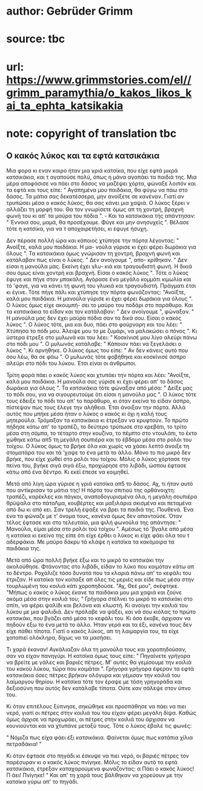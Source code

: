 # author: Gebrüder Grimm
# source: tbc
# url: https://www.grimmstories.com/el//grimm_paramythia/o_kakos_likos_kai_ta_ephta_katsikakia
# note: copyright of translation tbc

## Ο κακός λύκος και τα εφτά κατσικάκια 

Μια φορα κι εναν καιρο ήταν μια γριά κατσίκα, που είχε εφτά μικρά
κατσικάκια, και τ αγαπούσε πολύ, όπως η μάνα αγαπάει τα παιδιά της. Μια
μέρα αποφάσισε να πάει στο δάσος να μαζέψει χόρτα, φώναξε λοιπόν και τα
εφτά και τους είπε: " Αγαπημένα μου παιδάκια, θα φύγω να πάω στο δάσος.
Τα μάτια σας δεκατέσσερα, μην ανοίξετε σε κανέναν. Γιατί αν τρυπώσει
μέσα ο κακός λύκος, θα σας κάνει μια χαψιά. Ο λύκος ξέρει ν αλλάζει τη
μορφή του. Θα τον γνωρίσετε όμως απ τη χοντρή, βραχνή φωνή του κι απ'
τα μαύρα του πόδια ". - Και τα κατσικάκια τής απάντησαν: " Έννοια σου,
μαμά, θα προσέχουμε. Φύγε και μην ανησυχείς ". Βέλασε τότε η κατσίκα,
για να τ αποχαιρετήσει, κι έφυγε ήσυχη.

Δεν πέρασε πολλή ώρα και κάποιος χτύπησε την πόρτα λέγοντας: " Ανοίξτε,
καλά μου παιδάκια. Η μα- νούλα γύρισε κι έχει φέρει δωράκια για όλους
". Τα κατσικάκια όμως γνώρισαν τη χοντρή, βραχνή φωνή και κατάλαβαν πως
είναι ο λύκος. " Δεν ανοίγουμε ", απο- κρίθηκαν. " Δεν είσαι η
μανούλα μας. Εκείνη έχει γλυ- κιά και τραγουδιστή φωνή. Η δικιά σου όμως
είναι χοντρή και βραχνή. Είσαι ο κακός λύκος ". Τότε ο λύκος έφυγε και
πήγε στον μπακάλη. Αγόρασε ένα μεγάλο κομμάτι κιμωλία και τό 'φαγε, για
να κάνει τη φωνή του γλυκιά και τραγουδιστή. Πράγματι έτσι κι έγινε.
Τότε πήγε πάλι και χτύπησε την πόρτα φωνάζοντας: "Ανοίξτε, καλά μου
παιδάκια. Η μανούλα γύρισε κι έχει φέρει δωράκια για όλους ". Ο λύκος
όμως είχε ακουμπή- σει το μαύρο του ποδάρι στο παράθυρο. Και τα
κατσικάκια το είδαν και τον κατάλαβαν: " Δεν ανοίγουμε ", φώναξαν. "
Η μανούλα μας δεν έχει μαύρα πόδια σαν τα δικά σου. Είσαι ο κακός λύκος
". Ο λύκος τότε, μια και δυο, πάει στο φούρναρη και του λέει: "
Χτύπησα το πόδι μου. Άλειψε μου το με ζυμάρι, να μαλακώσει ο πόνος ".
Κι ύστερα έτρεξε στο μυλωνά και του λέει: " Κοσκίνισέ μου λίγο αλεύρι
πάνω στο πόδι μου ". Ο μυλωνάς κατάλαβε: " Κάποιον πάει να ξεγελάσει ο
λύκος ". Κι αρνήθηκε. Ο λύκος όμως του είπε: " Αν δεν κάνεις αυτό που
σου λέω, θα σε φάω ". Ο μυλωνάς τότε φοβήθηκε και κοσκίνισέ άσπρο
αλεύρι στο πόδι του λύκου. Έτσι είναι οι άνθρωποι.

Τρίτη φορά πάει ο κακός λύκος και χτυπάει την πόρτα και λέει: "Ανοίξτε,
καλά μου παιδάκια. Η μανούλα σας γύρισε κι έχει φέρει απ' το δάσος
δωράκια για όλους ". Τα κατσικάκια τότε φώναξαν από μέσα: " Δείξε μας
το πόδι σου, για να σιγουρευτούμε ότι είσαι η μανούλα μας ". Ο λύκος
τότε τους έδειξε το πόδι του απ' το παράθυρο, κι όταν εκείνα το είδαν
άσπρο, πίστεψαν πως τους έλεγε την αλήθεια. Έτσι άνοιξαν την πόρτα. Αλλά
αυτός που μπήκε μέσα ήταν ο λύκος ο κακός κι όχι η καλή τους μητερούλα.
Τρόμαξαν τα κατσικάκια κι έτρεξαν να κρυφτούν. Το πρώτο πήδησε κάτω απ'
το τραπέζι, το δεύτερο τρύπωσε στο κρεβάτι, το τρίτο μέσα στη σόμπα, το
τέταρτο στην κουζίνα, το πέμπτο στο ντουλάπι, το έκτο χώθηκε κάτω απ5 τη
μεγάλη σουπιέρα και το έβδομο μέσα στο ρολόι του τοίχου. Ο λύκος όμως τα
βρήκε όλα και χωρίς να χάσει λεπτό άνοιξε τη στοματάρα του και τά 'χαψε
το ένα μετά το άλλο. Μόνο το πιο μικρό δεν βρήκε, που είχε χωθεί στο
ρολόι του τοίχου. Μόλις ο λύκος χόρτασε την πείνα του, βγήκε σιγά σιγά
έξω, προχώρησε στο λιβάδι, ώσπου έφτασε κάτω από ένα δέντρο. Κι εκεί
έπεσε να κοιμηθεί.

Μετά από λίγη ώρα γύρισε η γριά κατσίκα απ5 το δάσος. Αχ, τι ήταν αυτό
που αντίκρισαν τα μάτια της! Η πόρτα του σπιτιού της ορθάνοιχτη:
τραπέζι, καρέκλες και πάγκοι, αναποδογυρισμένα όλα, η μεγάλη σουπιέρα
θρύψαλα στο πάτοΛμα, κουβέρτες και μαξιλάρια σκισμένα και πεταμένα από
δω κι από κει. Σαν τρελή έψαξε να βρει τα παιδιά της. Πουθενά. Ένα ένα
τα φώναζε με τ' όνομα τους, κανένα όμως δεν απαντούσε. Όταν τέλος
έφτασε και στο τελευταίο, μια ψιλή φωνούλα της απάντησε: " Μανούλα,
είμαι μέσα στο ρολόι τού τοίχου ". Αμέσως τό 'βγαλε από μέσα η κατσίκα
κι εκείνο της είπε ότι είχε έρθει ο λύκος κι είχε φάει όλα του τ
αδερφάκια. Με μαύρο δάκρυ τά κλάψε η κατσίκα τα κακόμοιρα τα παιδάκια
της.

Μετά από ώρα πολλή βγήκε έξω και το μικρό το κατσικάκι την ακολούθησε.
Φτάνοντας στο λιβάδι, είδαν το λύκο που κοιμόταν κάτω απ το δέντρο.
Ροχάλιζε τόσο δυνατά που τα κλαριά πάνω απ' το κεφάλι του έτριζαν. Η
κατσίκα τον κοίταξε απ όλες τις μεριές και είδε πως μέσα στην τουρλωμένη
του κοιλιά κάτι χοροπηδούσε. "Αχ, Θεέ μου", σκέφτηκε. "Μήπως ο κακός
ο λύκος έκανε τα παιδάκια μου μια χαψιά και ζούνε ακόμα μέσα στην κοιλιά
του; " Γρήγορα στέλνει το μικρό το κατσικάκι στο σπίτι, να φέρει ψαλίδι
και βελόνα και κλωστή. Κι ανοίγει την κοιλιά του λύκου με μια ψαλιδιά.
Δεν πρόλαβε να ψάξει, και νά σου κιόλας το πρώτο κατσικάκι, που βγάζει
από μέσα το κεφάλι του. Κι όσο έκοβε, άρχισαν να πηδούν έξω το ένα μετά
το άλλο. Ήταν γερά και τα έξι, κανένα τους δεν είχε πάθει τίποτα. Γιατί
ο κακός λύκος, απ τη λαιμαργία του, τα είχε χαταπιεί ολόκληρα, δίχως να
τα μασήσει.

Τι χαρά έκαναν! Αγκάλιαζαν όλα τη μανούλα τους και χοροπηδούσαν, σαν να
είχαν πανηγύρι. Η κατσίκα όμως τους είπε: " Πηγαίνετε γρήγορα να βρείτε
με γάλες και βαριές πέτρες. Μ' αυτές θα γεμίσουμε την κοιλιά του κακού
λύκου, τώρα που κοιμάται ". Γρήγορα γρήγορα έφεραν τα εφτά κατσικάκια
όσες πέτρες βρήκαν ολόγυρα και γέμισαν την κοιλιά του λαίμαργου θηρίου.
Η κατσίκα τότε τον έραψε με τόση γρηγοράδα και δεξιοσύνη που αυτός δεν
κατάλαβε τίποτα. Ούτε καν σάλεψε στον ύπνο του.

Κι όταν επιτέλους ξύπνησε, σηκώθηκε και προσπάθησε να πάει να πιει νερό,
γιατί οι πέτρες στην κοιλιά του του είχαν φέρει μεγάλη δίψα. Καθώς όμως
άρχισε να προχωράει, οι πέτρες στην κοιλιά του άρχισαν να κουνιούνται
και να χτυπάνε μεταξύ τους. Τότε ο λύκος έβαλε τις φωνές:

" Νόμιζα πως είχα φάει
έξι κατσικάκια.
Φαίνεται όμως πως κατάπια
χίλια πετραδάκια! "

Κι όταν έφτασε στο πηγάδι κι έσκυψε να πιει νερό, οι βαριές πέτρες τον
παρέσυραν κι ο κακός λύκος πνίγηκε. Μόλις το είδαν αυτό τα εφτά
κατσικάκια, έτρεξαν καταχαρούμενα φωνάζοντας: α Πάει ο κακός λύκος! Π
άει! Πνίγηκε! " Και απ' τη χαρά τους βάλθηκαν να χορεύουν με την
κατσίκα γύρω απ' το πηγάδι.
